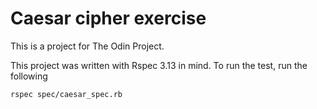# Caesar cipher exercise
This is a project for The Odin Project.

This project was written with Rspec 3.13 in mind. To run the test, run the following
```
rspec spec/caesar_spec.rb
```
